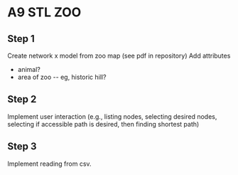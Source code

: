 # A9 STL ZOO

## Step 1
Create network x model from zoo map (see pdf in repository)
Add attributes
- animal?
- area of zoo -- eg, historic hill?

## Step 2
Implement user interaction (e.g., listing nodes, selecting desired nodes, selecting if accessible path is desired, then finding shortest path)

## Step 3
Implement reading from csv.
